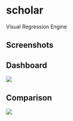 # scholar
Visual Regression Engine

## Screenshots

<p align="center">
  <h2>Dashboard</h2>
  <img src="http://s30.postimg.org/6lu7luj00/dashboard.jpg"/>
</p>

<p align="center">
  <h2>Comparison</h2>
  <img src="http://s30.postimg.org/xie6u61tc/comparison.jpg"/>
</p>
